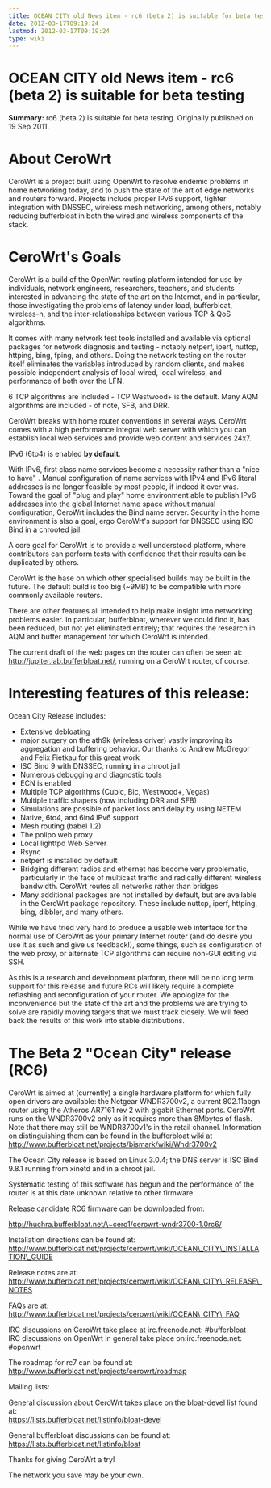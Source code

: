 ```yaml
---
title: OCEAN CITY old News item - rc6 (beta 2) is suitable for beta testing
date: 2012-03-17T09:19:24
lastmod: 2012-03-17T09:19:24
type: wiki
---
```

OCEAN CITY old News item - rc6 (beta 2) is suitable for beta testing
====================================================================

**Summary:** rc6 (beta 2) is suitable for beta testing. Originally
published on 19 Sep 2011.

About CeroWrt
=============

CeroWrt is a project built using OpenWrt to resolve endemic problems in
home networking today, and to push the state of the art of edge networks
and routers forward. Projects include proper IPv6 support, tighter
integration with DNSSEC, wireless mesh networking, among others, notably
reducing bufferbloat in both the wired and wireless components of the
stack.

CeroWrt's Goals
===============

CeroWrt is a build of the OpenWrt routing platform intended for use by
individuals, network engineers, researchers, teachers, and students
interested in advancing the state of the art on the Internet, and in
particular, those investigating the problems of latency under load,
bufferbloat, wireless-n, and the inter-relationships between various TCP
& QoS algorithms.

It comes with many network test tools installed and available via
optional packages for network diagnosis and testing - notably netperf,
iperf, nuttcp, httping, bing, fping, and others. Doing the network
testing on the router itself eliminates the variables introduced by
random clients, and makes possible independent analysis of local wired,
local wireless, and performance of both over the LFN.

6 TCP algorithms are included - TCP Westwood+ is the default. Many AQM
algorithms are included - of note, SFB, and DRR.

CeroWrt breaks with home router conventions in several ways. CeroWrt
comes with a high performance integral web server with which you can
establish local web services and provide web content and services 24x7.

IPv6 (6to4) is enabled **by default**.

With IPv6, first class name services become a necessity rather than a
"nice to have" . Manual configuration of name services with IPv4 and
IPv6 literal addresses is no longer feasible by most people, if indeed
it ever was. Toward the goal of "plug and play" home environment able to
publish IPv6 addresses into the global Internet name space without
manual configuration, CeroWrt includes the Bind name server. Security in
the home environment is also a goal, ergo CeroWrt's support for DNSSEC
using ISC Bind in a chrooted jail.

A core goal for CeroWrt is to provide a well understood platform, where
contributors can perform tests with confidence that their results can be
duplicated by others.

CeroWrt is the base on which other specialised builds may be built in
the future. The default build is too big (\~9MB) to be compatible with
more commonly available routers.

There are other features all intended to help make insight into
networking problems easier. In particular, bufferbloat, wherever we
could find it, has been reduced, but not yet eliminated entirely; that
requires the research in AQM and buffer management for which CeroWrt is
intended.

The current draft of the web pages on the router can often be seen at:
http://jupiter.lab.bufferbloat.net/, running on a CeroWrt router, of
course.

Interesting features of this release:
=====================================

Ocean City Release includes:

-   Extensive debloating
-   major surgery on the ath9k (wireless driver) vastly improving its
    aggregation and buffering behavior. Our thanks to Andrew McGregor
    and Felix Fietkau for this great work
-   ISC Bind 9 with DNSSEC, running in a chroot jail
-   Numerous debugging and diagnostic tools
-   ECN is enabled
-   Multiple TCP algorithms (Cubic, Bic, Westwood+, Vegas)
-   Multiple traffic shapers (now including DRR and SFB)
-   Simulations are possible of packet loss and delay by using NETEM
-   Native, 6to4, and 6in4 IPv6 support
-   Mesh routing (babel 1.2)
-   The polipo web proxy
-   Local lighttpd Web Server
-   Rsync
-   netperf is installed by default
-   Bridging different radios and ethernet has become very problematic,
    particularly in the face of multicast traffic and radically
    different wireless bandwidth. CeroWrt routes all networks rather
    than bridges
-   Many additional packages are not installed by default, but are
    available in the CeroWrt package repository. These include nuttcp,
    iperf, httping, bing, dibbler, and many others.

While we have tried very hard to produce a usable web interface for the
normal use of CeroWrt as your primary Internet router (and do desire you
use it as such and give us feedback!), some things, such as
configuration of the web proxy, or alternate TCP algorithms can require
non-GUI editing via SSH.

As this is a research and development platform, there will be no long
term support for this release and future RCs will likely require a
complete reflashing and reconfiguration of your router. We apologize for
the inconvenience but the state of the art and the problems we are
trying to solve are rapidly moving targets that we must track closely.
We will feed back the results of this work into stable distributions.

The Beta 2 "Ocean City" release (RC6)
=====================================

CeroWrt is aimed at (currently) a single hardware platform for which
fully open drivers are available: the Netgear WNDR3700v2, a current
802.11abgn router using the Atheros AR7161 rev 2 with gigabit Ethernet
ports. CeroWrt runs on the WNDR3700v2 only as it requires more than
8Mbytes of flash. Note that there may still be WNDR3700v1's in the
retail channel. Information on distinguishing them can be found in the
bufferbloat wiki at
http://www.bufferbloat.net/projects/bismark/wiki/Wndr3700v2

The Ocean City release is based on Linux 3.0.4; the DNS server is ISC
Bind 9.8.1 running from xinetd and in a chroot jail.

Systematic testing of this software has begun and the performance of the
router is at this date unknown relative to other firmware.

Release candidate RC6 firmware can be downloaded from:

http://huchra.bufferbloat.net/\~cero1/cerowrt-wndr3700-1.0rc6/

Installation directions can be found at:\
http://www.bufferbloat.net/projects/cerowrt/wiki/OCEAN\_CITY\_INSTALLATION\_GUIDE

Release notes are at:\
http://www.bufferbloat.net/projects/cerowrt/wiki/OCEAN\_CITY\_RELEASE\_NOTES

FAQs are at:\
http://www.bufferbloat.net/projects/cerowrt/wiki/OCEAN\_CITY\_FAQ

IRC discussions on CeroWrt take place at irc.freenode.net:
\#bufferbloat\
IRC discussions on OpenWrt in general take place on:irc.freenode.net:
\#openwrt

The roadmap for rc7 can be found at:
http://www.bufferbloat.net/projects/cerowrt/roadmap

Mailing lists:

General discussion about CeroWrt takes place on the bloat-devel list
found at:\
https://lists.bufferbloat.net/listinfo/bloat-devel

General bufferbloat discussions can be found at:\
https://lists.bufferbloat.net/listinfo/bloat

Thanks for giving CeroWrt a try!

The network you save may be your own.
